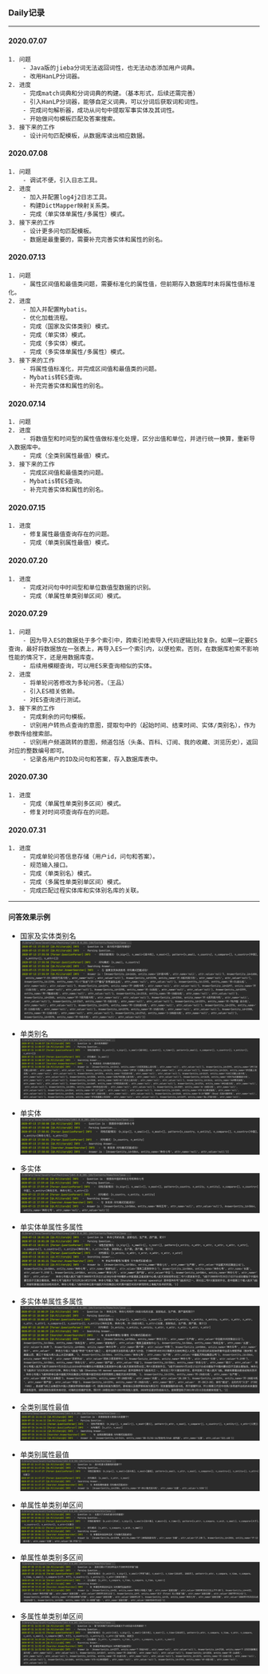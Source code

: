### Daily记录
- - -
#### 2020.07.07
    1. 问题
        - Java版的jieba分词无法返回词性，也无法动态添加用户词典。
        - 改用HanLP分词器。
    2. 进度
        - 完成match词典和分词词典的构建。（基本形式，后续还需完善） 
        - 引入HanLP分词器，能够自定义词典，可以分词后获取词和词性。
        - 完成问句解析器，成功从问句中提取军事实体及其词性。
        - 开始做问句模板匹配及答案搜索。
    3. 接下来的工作
        - 设计问句匹配模板，从数据库读出相应数据。      
#### 2020.07.08
    1. 问题
        - 调试不便，引入日志工具。
    2. 进度
        - 加入并配置log4j2日志工具。
        - 构建DictMapper映射关系类。
        - 完成（单实体单属性/多属性）模式。
    3. 接下来的工作
        - 设计更多问句匹配模板。
        - 数据是最重要的，需要补充完善实体和属性的别名。

#### 2020.07.13
    1. 问题
        - 属性区间值和最值类问题，需要标准化的属性值，但前期存入数据库时未将属性值标准化。
    2. 进度
        - 加入并配置Mybatis。
        - 优化加载流程。
        - 完成（国家及实体类别）模式。
        - 完成（单实体）模式。
        - 完成（多实体）模式。
        - 完成（多实体单属性/多属性）模式。
    3. 接下来的工作 
        - 将属性值标准化，并完成区间值和最值类的问题。
        - Mybatis转ES查询。
        - 补充完善实体和属性的别名。
        
#### 2020.07.14
    1. 问题 
    2. 进度
        - 将数值型和时间型的属性值做标准化处理，区分出值和单位，并进行统一换算，重新导入数据库中。
        - 完成（全类别属性最值）模式。
    3. 接下来的工作
        - 完成区间值和最值类的问题。
        - Mybatis转ES查询。
        - 补充完善实体和属性的别名。
        
#### 2020.07.15
    1. 进度
        - 修复属性最值查询存在的问题。
        - 完成（单类别属性最值）模式。
        
#### 2020.07.20
    1. 进度
        - 完成对问句中时间型和单位数值型数据的识别。
        - 完成（单属性单类别单区间）模式。

#### 2020.07.29
    1. 问题
        - 因为导入ES的数据处于多个索引中，跨索引检索导入代码逻辑比较复杂。如果一定要ES查询，最好将数据放在一张表上，再导入ES一个索引内，以便检索。否则，在数据库检索不影响性能的情况下，还是用数据库查。
        - 后续用模糊查询，可以用ES来查询相似的实体。
    2. 进度   
        - 将单轮问答修改为多轮问答。（王品）
        - 引入ES相关依赖。
        - 对ES查询进行测试。
    3. 接下来的工作
        - 完成剩余的问句模板。
        - 识别用户转热点查询的意图，提取句中的（起始时间、结束时间、实体/类别名），作为参数传给搜索部。
        - 识别用户频道跳转的意图，频道包括（头条、百科、订阅、我的收藏、浏览历史），返回对应的整数编号即可。
        - 记录各用户的ID及问句和答案，存入数据库表中。 

#### 2020.07.30
    1. 进度   
        - 完成（单属性单类别多区间）模式。
        - 修复对时间项查询存在的问题。
        
#### 2020.07.31
    1. 进度
        - 完成单轮问答信息存储（用户id，问句和答案）。
        - 规范输入接口。
        - 完成（单类别名）模式。
        - 完成（多属性单类别单区间）模式。
        - 完成匹配过程实体库和实体别名库的关联。
        
- - -
#### 问答效果示例
- 国家及实体类别名 \
![](pic/国家及类别名问句示例.png)

- 单类别名 \
![](pic/单类别名问句示例.png)

- 单实体 \
![](pic/单实体问句示例.png)

- 多实体 \
![](pic/多实体问句示例.png)

- 单实体单属性多属性 \
![](pic/单实体单属性多属性问句示例.png)

- 多实体单属性多属性 \
![](pic/多实体单属性多属性问句示例.png)

- 全类别属性最值 \
![](pic/全类别属性最值问句示例.png)

- 单类别属性最值 \
![](pic/单类别属性最值问句示例.png)

- 单属性单类别单区间 \
![](pic/单属性单类别单区间问句示例.png)

- 单属性单类别多区间 \
![](pic/单属性单类别多区间问句示例.png)

- 多属性单类别单区间 \
![](pic/多属性单类别单区间问句示例.png)
